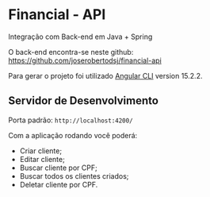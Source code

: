 # Financial - API

Integração com Back-end em Java + Spring

O back-end encontra-se neste github: https://github.com/joserobertodsj/financial-api

Para gerar o projeto foi utilizado [Angular CLI](https://github.com/angular/angular-cli) version 15.2.2.

## Servidor de Desenvolvimento

Porta padrão: `http://localhost:4200/`

Com a aplicação rodando você poderá:

- Criar cliente;
- Editar cliente;
- Buscar cliente por CPF;
- Buscar todos os clientes criados;
- Deletar cliente por CPF.

